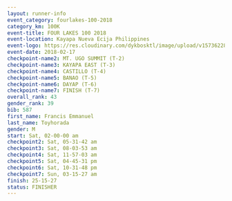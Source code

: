 ```yaml
---
layout: runner-info 
event_category: fourlakes-100-2018 
category_km: 100K 
event-title: FOUR LAKES 100 2018 
event-location: Kayapa Nueva Ecija Philippines 
event-logo: https://res.cloudinary.com/dykbosktl/image/upload/v1573622832/Logo/logo_1_hdutmh.jpg 
event-date: 2018-02-17 
checkpoint-name2: MT. UGO SUMMIT (T-2) 
checkpoint-name3: KAYAPA EAST (T-3) 
checkpoint-name4: CASTILLO (T-4) 
checkpoint-name5: BANAO (T-5) 
checkpoint-name6: DAYAP (T-6) 
checkpoint-name7: FINISH (T-7) 
overall_rank: 43
gender_rank: 39
bib: 587
first_name: Francis Emmanuel
last_name: Toyhorada
gender: M
start: Sat, 02-00-00 am
checkpoint2: Sat, 05-31-42 am
checkpoint3: Sat, 08-03-53 am
checkpoint4: Sat, 11-57-03 am
checkpoint5: Sat, 04-45-31 pm
checkpoint6: Sat, 10-31-48 pm
checkpoint7: Sun, 03-15-27 am
finish: 25-15-27
status: FINISHER
---
```

